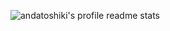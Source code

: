 <!--START_SECTION:waka-->
<!--END_SECTION:waka-->

![andatoshiki's profile readme stats](https://stats.toshiki.top/api?show_bg=1&username=andatoshiki)
<!---
andatoshiki/andatoshiki is a ✨ special ✨ repository because its `README.md` (this file) appears on your GitHub profile.
You can click the Preview link to take a look at your changes.
--->
